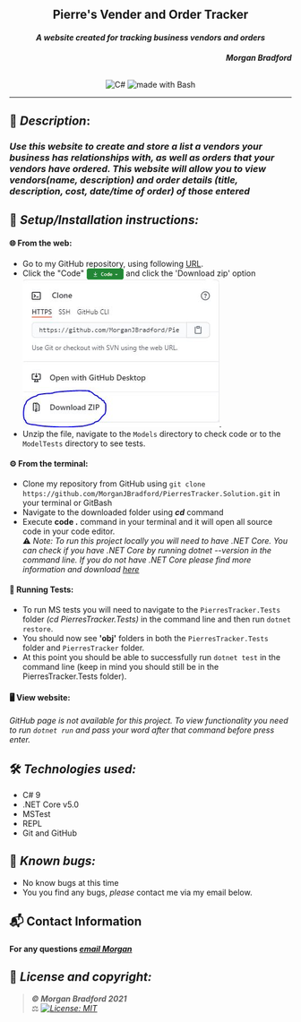 ## <div align="center">Pierre's Vender and Order Tracker</div>
#### <div align="center"> *A website created for tracking business vendors and orders* </div> 
***<p align="right">Morgan Bradford***</p>   
<p align="center">
<br>

<img alt="C#" src="https://img.shields.io/badge/c%23%20-%23239120.svg?&style=for-the-badge&logo=c-sharp&logoColor=white"/>
<img alt="made with Bash" src="https://img.shields.io/badge/Made%20with-Bash-1f425f.svg"/>
</p>

___
## 🚩 *Description*:    
### *Use this website to create and store a list a vendors your business has relationships with, as well as orders that your vendors have ordered. This website will allow you to view vendors(name, description) and order details (title, description, cost, date/time of order) of those entered*


## 🔧 *Setup/Installation instructions:*
#### 🌐 From the web:
* Go to my GitHub repository, using following [URL](https://github.com/MorganJBradford/PierresTracker.Solution.git).
* Click the "Code" <img src="README-files/download-button.png" alt="code button" height="20" align="center"/> and click the 'Download zip' option ![img](README-files/Capture.JPG).
* Unzip the file, navigate to the `Models` directory to check code or to the `ModelTests` directory to see tests.
#### ⚙️ From the terminal: 
* Clone my repository from GitHub using `git clone https://github.com/MorganJBradford/PierresTracker.Solution.git` in your terminal or GitBash
* Navigate to the downloaded folder using ***cd*** command
* Execute **code .** command in your terminal and it will open all source code in your code editor.    
⚠️ *Note: To run this project locally you will need to have .NET Core. You can check if you have .NET Core by running dotnet --version in the command line. If you do not have .NET Core please find more information and download [here](https://dotnet.microsoft.com/download/dotnet)*

#### 🏁 Running Tests:
* To run MS tests you will need to navigate to the `PierresTracker.Tests` folder *(cd PierresTracker.Tests)* in the command line and then run `dotnet restore`.
* You should now see **'obj'** folders in both the `PierresTracker.Tests` folder and `PierresTracker` folder.
* At this point you should be able to successfully run `dotnet test` in the command line (keep in mind you should still be in the PierresTracker.Tests folder).

####  🖥️ View website:
*GitHub page is not available for this project. To view functionality you need to run `dotnet run` and pass your word after that command before press enter.*

## 🛠️ *Technologies used:*
* C# 9
* .NET Core v5.0
* MSTest
* REPL
* Git and GitHub

## 🐛 *Known bugs:*
* No know bugs at this time
* You you find any bugs, _please_ contact me via my email below.

## 📬 Contact Information
#### For any questions *[email Morgan](mailto:morganjbradford95@gmail.com)*



## 📘 *License and copyright:*

> ***© Morgan Bradford 2021***  
> ⚖️ *[![License: MIT](https://img.shields.io/badge/License-MIT-yellow.svg)](https://opensource.org/licenses/MIT)*